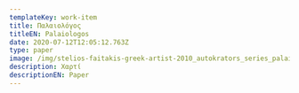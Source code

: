 ```yaml
---
templateKey: work-item
title: Παλαιολόγος
titleEN: Palaiologos
date: 2020-07-12T12:05:12.763Z
type: paper
image: /img/stelios-faitakis-greek-artist-2010_autokrators_series_palaiologos.jpg
description: Χαρτί
descriptionEN: Paper
---
```

